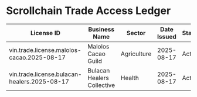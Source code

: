 # Scrollchain Trade Access Ledger

| License ID | Business Name | Sector | Date Issued | Status |
|------------|----------------|--------|-------------|--------|
| vin.trade.license.malolos-cacao.2025-08-17 | Malolos Cacao Guild | Agriculture | 2025-08-17 | Active |
| vin.trade.license.bulacan-healers.2025-08-17 | Bulacan Healers Collective | Health | 2025-08-17 | Active |
